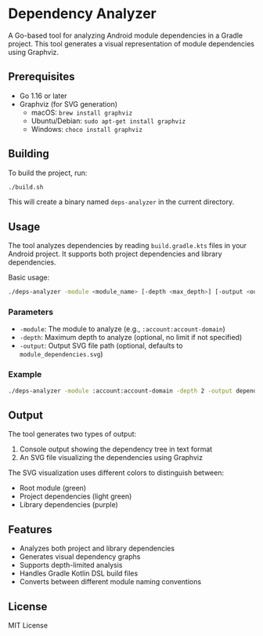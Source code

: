 # Dependency Analyzer

A Go-based tool for analyzing Android module dependencies in a Gradle project. This tool generates a visual representation of module dependencies using Graphviz.

## Prerequisites

- Go 1.16 or later
- Graphviz (for SVG generation)
  - macOS: `brew install graphviz`
  - Ubuntu/Debian: `sudo apt-get install graphviz`
  - Windows: `choco install graphviz`

## Building

To build the project, run:

```bash
./build.sh
```

This will create a binary named `deps-analyzer` in the current directory.

## Usage

The tool analyzes dependencies by reading `build.gradle.kts` files in your Android project. It supports both project dependencies and library dependencies.

Basic usage:

```bash
./deps-analyzer -module <module_name> [-depth <max_depth>] [-output <output_file>]
```



### Parameters

- `-module`: The module to analyze (e.g., `:account:account-domain`)
- `-depth`: Maximum depth to analyze (optional, no limit if not specified)
- `-output`: Output SVG file path (optional, defaults to `module_dependencies.svg`)

### Example

```bash
./deps-analyzer -module :account:account-domain -depth 2 -output dependencies.svg
```

## Output

The tool generates two types of output:

1. Console output showing the dependency tree in text format
2. An SVG file visualizing the dependencies using Graphviz

The SVG visualization uses different colors to distinguish between:
- Root module (green)
- Project dependencies (light green)
- Library dependencies (purple)

## Features

- Analyzes both project and library dependencies
- Generates visual dependency graphs
- Supports depth-limited analysis
- Handles Gradle Kotlin DSL build files
- Converts between different module naming conventions

## License

MIT License 
